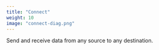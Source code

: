 ```yaml
---
title: "Connect"
weight: 10
image: "connect-diag.png"
---
```


Send and receive data from any source to any destination.
